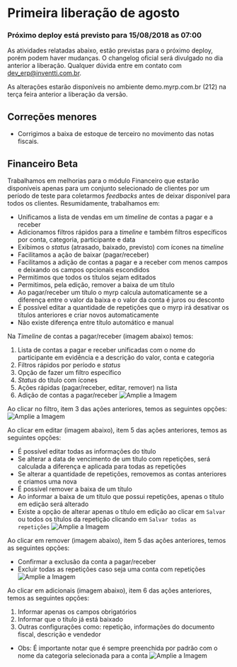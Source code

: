 # Primeira liberação de agosto

### Próximo deploy está previsto para 15/08/2018 as 07:00
As atividades relatadas abaixo, estão previstas para o próximo deploy, porém podem haver mudanças. O changelog oficial será divulgado no dia anterior a liberação. Qualquer dúvida entre em contato com dev_erp@inventti.com.br.

As alterações estarão disponíveis no ambiente demo.myrp.com.br (212) na terça feira anterior a liberação da versão.


## Correções menores
* Corrigimos a baixa de estoque de terceiro no movimento das notas fiscais.


## Financeiro Beta

Trabalhamos em melhorias para o módulo Financeiro que estarão disponíveis apenas para um conjunto selecionado de clientes por um período de teste para coletarmos *feedbacks* antes de deixar disponível para todos os clientes.
Resumidamente, trabalhamos em:

* Unificamos a lista de vendas em um *timeline* de contas a pagar e a receber
* Adicionamos filtros rápidos para a *timeline* e também filtros específicos por conta, categoria, participante e data
* Exibimos o *status* (atrasado, baixado, previsto) com ícones na *timeline*
* Facilitamos a ação de baixar (pagar/receber)
* Facilitamos a adição de contas a pagar e a receber com menos campos e deixando os campos opcionais escondidos
* Permitimos que todos os títulos sejam editados
* Permitimos, pela edição, remover a baixa de um título
* Ao pagar/receber um título o myrp calcula automaticamente se a diferença entre o valor da baixa e o valor da conta é juros ou desconto
* É possível editar a quantidade de repetições que o myrp irá desativar os títulos anteriores e criar novos automaticamente
* Não existe diferença entre título automático e manual

Na *Timeline* de contas a pagar/receber (imagem abaixo) temos:
1. Lista de contas a pagar e receber unificadas com o nome do participante em evidência e a descrição do valor, conta e categoria
2. Filtros rápidos por período e *status*
3. Opção de fazer um filtro específico
4. *Status* do título com ícones
5. Ações rápidas (pagar/receber, editar, remover) na lista
6. Adição de contas a pagar/receber
![Amplie a Imagem](https://i.imgur.com/MAxeGqP.png)

Ao clicar no filtro, item 3 das ações anteriores, temos as seguintes opções:
![Amplie a Imagem](https://i.imgur.com/ZBGfchS.png)

Ao clicar em editar (imagem abaixo), item 5 das ações anteriores, temos as seguintes opções:
* É possível editar todas as informações do título
* Se alterar a data de vencimento de um título com repetições, será calculada a diferença e aplicada para todas as repetições
* Se alterar a quantidade de repetições, removemos as contas anteriores e criamos uma nova
* É possível remover a baixa de um título
* Ao informar a baixa de um título que possui repetições, apenas o título em edição será alterado
* Existe a opção de alterar apenas o título em edição ao clicar em `Salvar` ou todos os títulos da repetição clicando em `Salvar todas as repetições`
![Amplie a Imagem](https://i.imgur.com/ctE4DYr.png)

Ao clicar em remover (imagem abaixo), item 5 das ações anteriores, temos as seguintes opções:
* Confirmar a exclusão da conta a pagar/receber
* Excluir todas as repetições caso seja uma conta com repetições
![Amplie a Imagem](https://i.imgur.com/1u8LqTQ.png)

Ao clicar em adicionais (imagem abaixo), item 6 das ações anteriores, temos as seguintes opções:
1. Informar apenas os campos obrigatórios
2. Informar que o título já está baixado
3. Outras configurações como: repetição, informações do documento fiscal, descrição e vendedor
* Obs: É importante notar que é sempre preenchida por padrão com o nome da categoria selecionada para a conta
![Amplie a Imagem](https://i.imgur.com/JgTMSzP.png)
